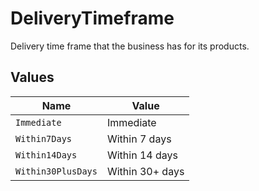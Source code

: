 # DeliveryTimeframe

Delivery time frame that the business has for its products.


## Values

| Name               | Value              |
| ------------------ | ------------------ |
| `Immediate`        | Immediate          |
| `Within7Days`      | Within 7 days      |
| `Within14Days`     | Within 14 days     |
| `Within30PlusDays` | Within 30+ days    |